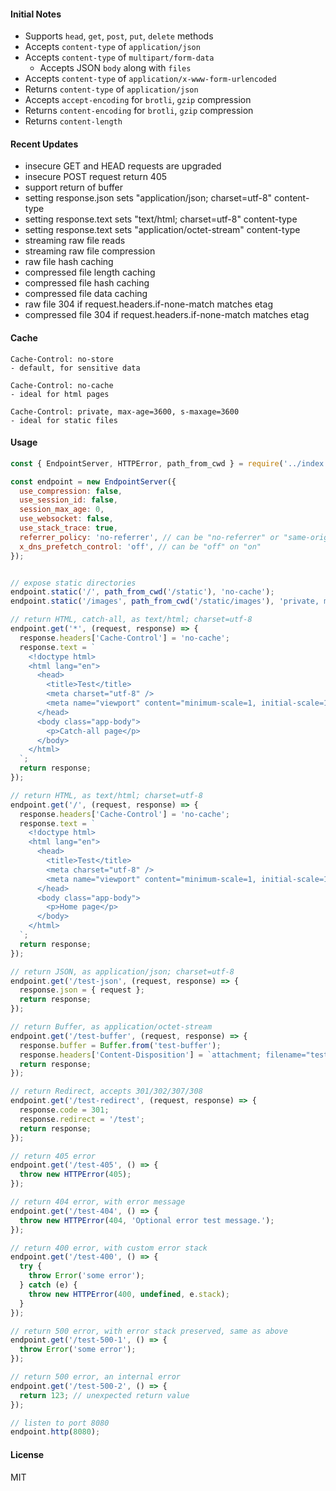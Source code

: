 
#### Initial Notes

- Supports `head`, `get`, `post`, `put`, `delete` methods
- Accepts `content-type` of `application/json`
- Accepts `content-type` of `multipart/form-data`
  - Accepts JSON `body` along with `files`
- Accepts `content-type` of `application/x-www-form-urlencoded`
- Returns `content-type` of `application/json`
- Accepts `accept-encoding` for `brotli`, `gzip` compression
- Returns `content-encoding` for `brotli`, `gzip` compression
- Returns `content-length`

#### Recent Updates

- insecure GET and HEAD requests are upgraded
- insecure POST request return 405
- support return of buffer
- setting response.json sets "application/json; charset=utf-8" content-type
- setting response.text sets "text/html; charset=utf-8" content-type
- setting response.text sets "application/octet-stream" content-type
- streaming raw file reads
- streaming raw file compression
- raw file hash caching
- compressed file length caching
- compressed file hash caching
- compressed file data caching
- raw file 304 if request.headers.if-none-match matches etag
- compressed file 304 if request.headers.if-none-match matches etag

#### Cache

```
Cache-Control: no-store
- default, for sensitive data

Cache-Control: no-cache
- ideal for html pages

Cache-Control: private, max-age=3600, s-maxage=3600
- ideal for static files
```

#### Usage

```js
const { EndpointServer, HTTPError, path_from_cwd } = require('../index');

const endpoint = new EndpointServer({
  use_compression: false,
  use_session_id: false,
  session_max_age: 0,
  use_websocket: false,
  use_stack_trace: true,
  referrer_policy: 'no-referrer', // can be "no-referrer" or "same-origin"
  x_dns_prefetch_control: 'off', // can be "off" on "on"
});


// expose static directories
endpoint.static('/', path_from_cwd('/static'), 'no-cache');
endpoint.static('/images', path_from_cwd('/static/images'), 'private, max-age=3600, s-maxage=3600');

// return HTML, catch-all, as text/html; charset=utf-8
endpoint.get('*', (request, response) => {
  response.headers['Cache-Control'] = 'no-cache';
  response.text = `
    <!doctype html>
    <html lang="en">
      <head>
        <title>Test</title>
        <meta charset="utf-8" />
        <meta name="viewport" content="minimum-scale=1, initial-scale=1, width=device-width, shrink-to-fit=no" />
      </head>
      <body class="app-body">
        <p>Catch-all page</p>
      </body>
    </html>
  `;
  return response;
});

// return HTML, as text/html; charset=utf-8
endpoint.get('/', (request, response) => {
  response.headers['Cache-Control'] = 'no-cache';
  response.text = `
    <!doctype html>
    <html lang="en">
      <head>
        <title>Test</title>
        <meta charset="utf-8" />
        <meta name="viewport" content="minimum-scale=1, initial-scale=1, width=device-width, shrink-to-fit=no" />
      </head>
      <body class="app-body">
        <p>Home page</p>
      </body>
    </html>
  `;
  return response;
});

// return JSON, as application/json; charset=utf-8
endpoint.get('/test-json', (request, response) => {
  response.json = { request };
  return response;
});

// return Buffer, as application/octet-stream
endpoint.get('/test-buffer', (request, response) => {
  response.buffer = Buffer.from('test-buffer');
  response.headers['Content-Disposition'] = `attachment; filename="test-buffer.txt"`;
  return response;
});

// return Redirect, accepts 301/302/307/308
endpoint.get('/test-redirect', (request, response) => {
  response.code = 301;
  response.redirect = '/test';
  return response;
});

// return 405 error
endpoint.get('/test-405', () => {
  throw new HTTPError(405);
});

// return 404 error, with error message
endpoint.get('/test-404', () => {
  throw new HTTPError(404, 'Optional error test message.');
});

// return 400 error, with custom error stack
endpoint.get('/test-400', () => {
  try {
    throw Error('some error');
  } catch (e) {
    throw new HTTPError(400, undefined, e.stack);
  }
});

// return 500 error, with error stack preserved, same as above
endpoint.get('/test-500-1', () => {
  throw Error('some error');
});

// return 500 error, an internal error
endpoint.get('/test-500-2', () => {
  return 123; // unexpected return value
});

// listen to port 8080
endpoint.http(8080);
```

#### License

MIT
